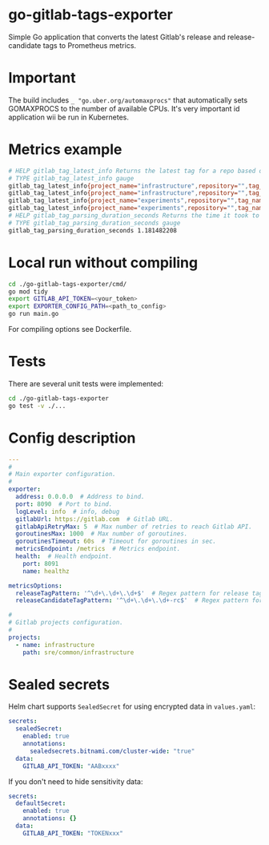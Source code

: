 # go-gitlab-tags-exporter
Simple Go application that converts the latest Gitlab's release and release-candidate tags to Prometheus metrics.

# Important
The build includes `_ "go.uber.org/automaxprocs"` that automatically sets GOMAXPROCS to the number of available CPUs.
It's very important id application wii be run in Kubernetes.

# Metrics example
```bash
# HELP gitlab_tag_latest_info Returns the latest tag for a repo based on tag type
# TYPE gitlab_tag_latest_info gauge
gitlab_tag_latest_info{project_name="infrastructure",repository="",tag_name="1.75.0",tag_type="latest_release"} 1
gitlab_tag_latest_info{project_name="infrastructure",repository="",tag_name="1.76.0-rc",tag_type="latest_release_candidate"} 1
gitlab_tag_latest_info{project_name="experiments",repository="",tag_name="1.28.0-rc",tag_type="latest_release_candidate"} 1
gitlab_tag_latest_info{project_name="experiments",repository="",tag_name="1.29.0",tag_type="latest_release"} 1
# HELP gitlab_tag_parsing_duration_seconds Returns the time it took to parse all tags
# TYPE gitlab_tag_parsing_duration_seconds gauge
gitlab_tag_parsing_duration_seconds 1.181482208
````

# Local run without compiling
```bash
cd ./go-gitlab-tags-exporter/cmd/
go mod tidy
export GITLAB_API_TOKEN=<your_token>
export EXPORTER_CONFIG_PATH=<path_to_config>
go run main.go
```
For compiling options see Dockerfile.

# Tests
There are several unit tests were implemented:
```bash
cd ./go-gitlab-tags-exporter
go test -v ./...
```
# Config description
```yaml
---
#
# Main exporter configuration.
#
exporter:
  address: 0.0.0.0  # Address to bind.
  port: 8090  # Port to bind.
  logLevel: info  # info, debug
  gitlabUrl: https://gitlab.com  # Gitlab URL.
  gitlabApiRetryMax: 5  # Max number of retries to reach Gitlab API.
  goroutinesMax: 1000  # Max number of goroutines.
  goroutinesTimeout: 60s  # Timeout for goroutines in sec.
  metricsEndpoint: /metrics  # Metrics endpoint.
  health:  # Health endpoint.
    port: 8091
    name: healthz

metricsOptions:
  releaseTagPattern: '^\d+\.\d+\.\d+$'  # Regex pattern for release tags.
  releaseCandidateTagPattern: '^\d+\.\d+\.\d+-rc$'  # Regex pattern for release candidate tags.

#
# Gitlab projects configuration.
#
projects:
  - name: infrastructure
    path: sre/common/infrastructure
```

# Sealed secrets

Helm chart supports `SealedSecret` for using encrypted data in `values.yaml`:
```yaml
secrets:
  sealedSecret:
    enabled: true
    annotations:
      sealedsecrets.bitnami.com/cluster-wide: "true"
  data:
    GITLAB_API_TOKEN: "AABxxxx"
```
If you don't need to hide sensitivity data:
```yaml
secrets:
  defaultSecret:
    enabled: true
    annotations: {}
  data:
    GITLAB_API_TOKEN: "TOKENxxx"
```